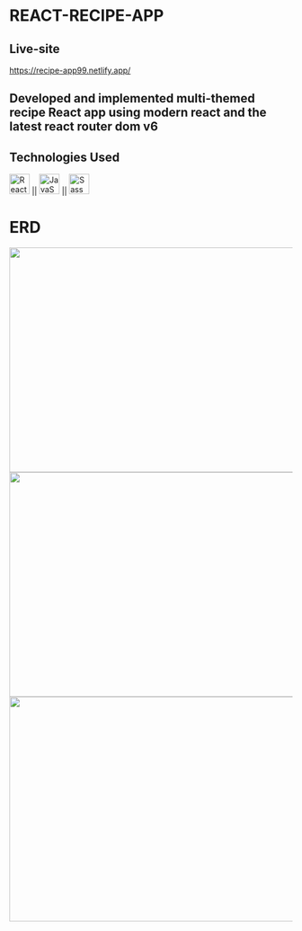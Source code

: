 # REACT-RECIPE-APP

## Live-site
https://recipe-app99.netlify.app/

##  Developed and implemented multi-themed recipe React app using modern react and the latest react router dom v6


## Technologies Used

<img src="https://raw.githubusercontent.com/danielcranney/readme-generator/main/public/icons/skills/react-colored.svg" width="36" height="36" alt="React"> 
  ||
<img src="https://raw.githubusercontent.com/danielcranney/readme-generator/main/public/icons/skills/javascript-colored.svg" width="36" height="36" alt="JavaScript"> ||
<img src="https://raw.githubusercontent.com/danielcranney/readme-generator/main/public/icons/skills/sass-colored.svg" width="36" height="36" alt="Sass" />

# ERD

<img src="https://i.imgur.com/QDsg2FN.png" width="800" height="400">
<img src="https://i.imgur.com/iZlASRu.png" width="800" height="400">
<img src="https://i.imgur.com/xm0ewmy.png" width="800" height="400">


